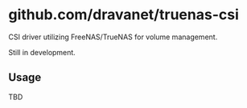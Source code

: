 # github.com/dravanet/truenas-csi

CSI driver utilizing FreeNAS/TrueNAS for volume management.

Still in development.

## Usage

TBD
